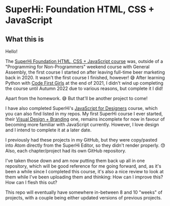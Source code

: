 # SuperHi: Foundation HTML, CSS + JavaScript

## What this is

Hello!

The [SuperHi Foundation HTML, CSS + JavaScript course](https://www.superhi.com/courses/html-css-javascript-foundation) was, outside of a "Programming for Non-Programmers" weekend course with General Assembly, the first course I started on after leaving full-time beer marketing back in 2020. It wasn't the first course I finished, however! 😅 After learning Python with [Code First Girls](https://codefirstgirls.com//) at the end of 2021, I didn't wind up completing the course until Autumn 2022 due to various reasons, but complete it I did!

Apart from the homework. 😅 But that'll be another project to come!

I have also completed SuperHi's [JavaScript for Designers](https://www.superhi.com/courses/javascript-for-designers) course, which you can also find listed in my repos. My first SuperHi course I ever started, their [Visual Design + Branding](https://www.superhi.com/courses/visual-design-and-branding) one, remains incomplete for now in favour of becoming more familiar with JavaScript currently. However, I love design and I intend to complete it at a later date.

I previously had these projects in my GitHub, but they were copy/pasted into Atom directly from the SuperHi Editor, so they didn't render properly. 😓 Also, each chapter/project had its own GitHub repository.

I've taken those down and am now putting them back up all in one repository, which will be good reference for me going forward, and, as it's been a while since I completed this course, it's also a nice review to look at them while I've been uploading them and thinking: How can I improve this? How can I flesh this out?

This repo will eventually have somewhere in-between 8 and 10 "weeks" of projects, with a couple being either updated versions of previous projects.
